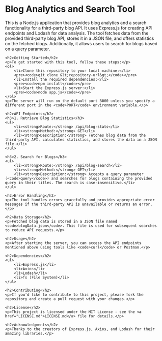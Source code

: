 <h1>Blog Analytics and Search Tool</h1>
    <p>This is a Node.js application that provides blog analytics and a search functionality for a third-party blog API. It uses Express.js for creating API endpoints and Lodash for data analysis. The tool fetches data from the provided third-party blog API, stores it in a JSON file, and offers statistics on the fetched blogs. Additionally, it allows users to search for blogs based on a query parameter.</p>

    <h2>Getting Started</h2>
    <p>To get started with this tool, follow these steps:</p>
    <ol>
        <li>Clone this repository to your local machine:</li>
        <pre><code>git clone &lt;repository-url&gt;</code></pre>
        <li>Install the required dependencies:</li>
        <pre><code>npm install</code></pre>
        <li>Start the Express.js server:</li>
        <pre><code>node app.js</code></pre>
    </ol>
    <p>The server will run on the default port 3000 unless you specify a different port in the <code>PORT</code> environment variable.</p>

    <h2>API Endpoints</h2>
    <h3>1. Retrieve Blog Statistics</h3>
    <ul>
        <li><strong>Route:</strong> /api/blog-stats</li>
        <li><strong>Method:</strong> GET</li>
        <li><strong>Description:</strong> Fetches blog data from the third-party API, calculates statistics, and stores the data in a JSON file.</li>
    </ul>

    <h3>2. Search for Blogs</h3>
    <ul>
        <li><strong>Route:</strong> /api/blog-search</li>
        <li><strong>Method:</strong> GET</li>
        <li><strong>Description:</strong> Accepts a query parameter (<code>query</code>) and searches for blogs containing the provided query in their titles. The search is case-insensitive.</li>
    </ul>

    <h2>Error Handling</h2>
    <p>The tool handles errors gracefully and provides appropriate error messages if the third-party API is unavailable or returns an error.</p>

    <h2>Data Storage</h2>
    <p>Fetched blog data is stored in a JSON file named <code>blogData.json</code>. This file is used for subsequent searches to reduce API requests.</p>

    <h2>Usage</h2>
    <p>After starting the server, you can access the API endpoints mentioned above using tools like <code>curl</code> or Postman.</p>

    <h2>Dependencies</h2>
    <ul>
        <li>Express.js</li>
        <li>Axios</li>
        <li>Lodash</li>
        <li>fs (File System)</li>
    </ul>

    <h2>Contributing</h2>
    <p>If you'd like to contribute to this project, please fork the repository and create a pull request with your changes.</p>

    <h2>License</h2>
    <p>This project is licensed under the MIT License - see the <a href="LICENSE.md">LICENSE.md</a> file for details.</p>

    <h2>Acknowledgments</h2>
    <p>Thanks to the creators of Express.js, Axios, and Lodash for their amazing libraries.</p>
